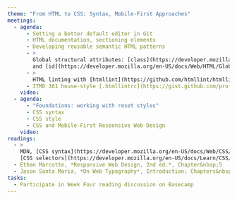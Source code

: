 ```yaml
---
theme: "From HTML to CSS: Syntax, Mobile-First Approaches"
meetings:
  - agenda:
      - Setting a better default editor in Git      
      - HTML documentation, sectioning elements
      - Developing reusable semantic HTML patterns
      - >
        Global structural attributes: [class](https://developer.mozilla.org/en-US/docs/Web/HTML/Global_attributes/class)
        and [id](https://developer.mozilla.org/en-US/docs/Web/HTML/Global_attributes/id)
      - >
        HTML linting with [htmllint](https://github.com/htmllint/htmllint-cli) (CLI); `.htmllintrc` configuration
      - ITMD 361 house-style [.htmllintrc](https://gist.github.com/profstolley/559aac5112928c7c24c628c6305b70b8#file-htmllintrc)
    video:
  - agenda:
      - "Foundations: working with reset styles"
      - CSS syntax
      - CSS style
      - CSS and Mobile-First Responsive Web Design
    video:
readings:
  - >
    MDN, [CSS syntax](https://developer.mozilla.org/en-US/docs/Web/CSS/Syntax) and
    [CSS selectors](https://developer.mozilla.org/en-US/docs/Learn/CSS/Building_blocks/Selectors)
  - Ethan Marcotte, *Responsive Web Design, 2nd ed.*, Chapter&nbsp;5
  - Jason Santa Maria, *On Web Typography*, Introduction; Chapters&nbsp;1–3
tasks:
  - Participate in Week Four reading discussion on Basecamp
---
```

